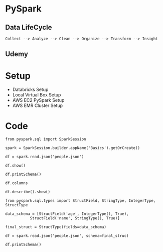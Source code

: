 # PySpark

## Data LifeCycle

```
Collect --> Analyze --> Clean --> Organize --> Transform --> Insight
```





















## Udemy

# Setup

- Databricks Setup
- Local Virtual Box Setup
- AWS EC2 PySpark Setup
- AWS EMR Cluster Setup

# Code

```
from pyspark.sql import SparkSession

spark = SparkSession.builder.appName('Basics').getOrCreate()

df = spark.read.json('people.json')

df.show()

df.printSchema()

df.columns

df.describe().show()
```

```
from pyspark.sql.types import StructField, StringType, IntegerType, StructType

data_schema = [StructField('age', IntegerType(), True), 
	       StructField('name', StringType(), True)]

final_struct = StructType(fields=data_schema)

df = spark.read.json('people.json', schema=final_struc)

df.printSchema()
```

```

```

























